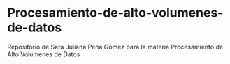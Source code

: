 # Procesamiento-de-alto-volumenes-de-datos
Repositorio de Sara Juliana Peña Gómez para la materia Procesamiento de Alto Volumenes de Datos
 
